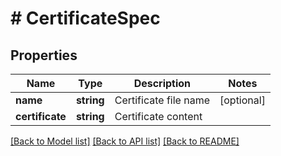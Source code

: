 # # CertificateSpec

## Properties

Name | Type | Description | Notes
------------ | ------------- | ------------- | -------------
**name** | **string** | Certificate file name | [optional]
**certificate** | **string** | Certificate content |

[[Back to Model list]](../../README.md#models) [[Back to API list]](../../README.md#endpoints) [[Back to README]](../../README.md)

